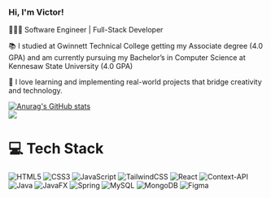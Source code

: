### Hi, I'm Victor!

🧑🏻‍💻 Software Engineer | Full-Stack Developer<br/>

📚 I studied at Gwinnett Technical College getting my Associate degree (4.0 GPA) and am currently pursuing my Bachelor’s in Computer Science at Kennesaw State University (4.0 GPA)<br/> 

🚀 I love learning and implementing real-world projects that bridge creativity and technology.

[![Anurag's GitHub stats](https://github-readme-stats.vercel.app/api?username=victormmartinezjr&show_icons=true&commits_year=2025&theme=midnight-purple&hide=contribs,prs)](https://github.com/victormmartinezjr/github-readme-stats)<br/>
![](https://github-readme-stats.vercel.app/api/top-langs/?username=victormmartinezjr&theme=midnight-purple&hide_border=false&include_all_commits=false&count_private=false&layout=compact)



# 💻 Tech Stack
![HTML5](https://img.shields.io/badge/html5-%23E34F26.svg?style=for-the-badge&logo=html5&logoColor=white) ![CSS3](https://img.shields.io/badge/css3-%231572B6.svg?style=for-the-badge&logo=css3&logoColor=white) ![JavaScript](https://img.shields.io/badge/javascript-%23323330.svg?style=for-the-badge&logo=javascript&logoColor=%23F7DF1E) ![TailwindCSS](https://img.shields.io/badge/tailwindcss-%2338B2AC.svg?style=for-the-badge&logo=tailwind-css&logoColor=white) ![React](https://img.shields.io/badge/react-%2320232a.svg?style=for-the-badge&logo=react&logoColor=%2361DAFB) ![Context-API](https://img.shields.io/badge/Context--Api-000000?style=for-the-badge&logo=react) ![Java](https://img.shields.io/badge/java-%23ED8B00.svg?style=for-the-badge&logo=openjdk&logoColor=white) ![JavaFX](https://img.shields.io/badge/javafx-%23FF0000.svg?style=for-the-badge&logo=javafx&logoColor=white) ![Spring](https://img.shields.io/badge/spring-%236DB33F.svg?style=for-the-badge&logo=spring&logoColor=white) ![MySQL](https://img.shields.io/badge/mysql-4479A1.svg?style=for-the-badge&logo=mysql&logoColor=white) ![MongoDB](https://img.shields.io/badge/MongoDB-%234ea94b.svg?style=for-the-badge&logo=mongodb&logoColor=white) ![Figma](https://img.shields.io/badge/figma-%23F24E1E.svg?style=for-the-badge&logo=figma&logoColor=white) 
